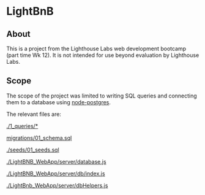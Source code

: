 # LightBnB

## About
This is a project from the Lighthouse Labs web development bootcamp (part time Wk 12). It is not intended for use beyond evaluation by Lighthouse Labs. 

## Scope
The scope of the project was limited to writing SQL queries and connecting them to a database using [node-postgres](https://node-postgres.com/).

The relevant files are:

[./1_queries/*](./1_queries)

[migrations/01_schema.sql]()

[./seeds/01_seeds.sql]()

[./LightBNB_WebApp/server/database.js]()

[./LightBNB_WebApp/server/db/index.js]()

[./LightBnb_WebApp/server/dbHelpers.js]()